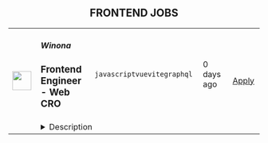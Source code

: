 <div align="center"><h2>FRONTEND JOBS</h2></div><table><tr>
                <td width="100" height="100" rowspan="2">
                    <img src="https://yt3.googleusercontent.com/k45HnnNMWgPv-xF3D-u2ThxmesDOeU0p02rNJpbRWLes2Z18WpkLgXEE7XuBLkkzN_38AFnp3A=s160-c-k-c0x00ffffff-no-rj" width="38px" height="auto">
                </td>
                <td width="300">
                    <h5>Winona</h5>
                    <h3>Frontend Engineer - Web CRO</h3>
                </td>
                <td width="300">
                    <code>javascript</code><code>vue</code><code>vite</code><code>graphql</code>
                </td>
                <td width="200">
                <text>0 days ago</text>
                </td>
                <td width="100" rowspan="2">
                <a href="https://www.realworkfromanywhere.com/jobs/frontend-engineer-web-cro-winona-2060" align="right" target="_blank">Apply</a>
                </td>
            </tr>
            <tr>
                <td colspan="3">
                <details><summary>Description</summary>
                <p style="min-height:1.5em"><strong>About Winona:</strong></p><p style="min-height:1.5em"><a target="_blank" rel="noopener noreferrer nofollow" href="https://bywinona.com">Winona</a> is one of the leading telemedicine companies providing HRT for women in menopause. We’ve built all of our technology in house including an EHR, patient care admin system, patient portal, website, marketing technology etc. Winona has two compounding pharmacies and a team of in house physicians providing world-class care via a fully vertically integrated business model.</p><p style="min-height:1.5em"></p><p style="min-height:1.5em"><strong>About the Role:</strong></p><p style="min-height:1.5em">As a <strong>Frontend Engineer III - Web CRO</strong>, you will be a key contributor to our team, leveraging your specialized skills, theories, concepts, principles, and methods to develop and maintain complex, user-facing web applications. You will be instrumental in driving our Conversion Rate Optimization (CRO) initiatives by building and implementing robust, high-performing frontend components. This role requires significant independence in handling assignments with complex aspects, with your work reviewed for its soundness and strategic impact.</p><p style="min-height:1.5em"></p><p style="min-height:1.5em"><strong>Seniority Level:</strong> Junior-Mid Level</p><p style="min-height:1.5em"></p><p style="min-height:1.5em"><strong>Responsibilities:</strong></p><ul style="min-height:1.5em"><li><p style="min-height:1.5em">Design, develop, and maintain complex user-facing web applications using modern frontend technologies.</p></li><li><p style="min-height:1.5em">Lead the development of frontend components specifically for Conversion Rate Optimization (CRO) experiments, ensuring precise implementation of tracking and analytics.</p></li><li><p style="min-height:1.5em">Utilize CRO tools such as Optimizely in conjunction with complex frontend systems to build and deploy A/B tests and other experimental components.</p></li><li><p style="min-height:1.5em">Create and maintain advanced reusable frontend components and libraries, promoting efficiency and consistency across our applications.</p></li><li><p style="min-height:1.5em">Ensure the high performance, responsiveness, and scalability of web applications across various devices and browsers.</p></li><li><p style="min-height:1.5em">Champion responsive design principles and implement best practices in CSS architecture.</p></li><li><p style="min-height:1.5em">Actively research, evaluate, and introduce new frontend technologies, tools, and best practices to enhance our development processes and product capabilities.</p></li><li><p style="min-height:1.5em">Mentor junior engineers and promote best practices across engineering teams.</p></li><li><p style="min-height:1.5em">Collaborate effectively with cross-functional teams to deliver integrated and high-quality solutions.</p></li><li><p style="min-height:1.5em">Contribute to code reviews, ensuring code quality, maintainability, and adherence to established standards.</p></li></ul><p style="min-height:1.5em"></p><p style="min-height:1.5em"><strong>Qualifications:</strong></p><ul style="min-height:1.5em"><li><p style="min-height:1.5em">5+ years of professional experience in developing and maintaining complex, user-facing web applications.</p></li><li><p style="min-height:1.5em">Expert-level proficiency in HTML5, CSS3, and JavaScript (ES6+).</p></li><li><p style="min-height:1.5em">Strong proficiency in Vue.js (versions 2 and 3) and Nuxt 3.</p></li><li><p style="min-height:1.5em">Excellent understanding of developing reusable frontend components in large software systems.</p></li><li><p style="min-height:1.5em">Proven experience in developing front-end components for Conversion Rate Optimization (CRO) experiments, with a strong emphasis on implementing accurate tracking and analytics.</p></li><li><p style="min-height:1.5em">Demonstrated experience using CRO tools like Optimizely in combination with complex frontend systems to create testable frontend components.</p></li><li><p style="min-height:1.5em">Advanced understanding of responsive design principles and extensive experience with CSS preprocessors/frameworks.</p></li><li><p style="min-height:1.5em">Demonstrated ability to ensure high performance and responsiveness of web applications.</p></li><li><p style="min-height:1.5em">Proven ability to introduce new technologies and practices to improve frontend development workflows and outcomes.</p></li><li><p style="min-height:1.5em">Experience in mentoring junior engineers and actively contributing to their professional development.</p></li><li><p style="min-height:1.5em">Excellent analytical and problem-solving skills to identify and resolve complex issues in the frontend codebase.</p></li><li><p style="min-height:1.5em">Proficiency in Git for version control.</p></li><li><p style="min-height:1.5em">Experience with frontend build tools and package managers (e.g., Vite, Webpack, npm, Yarn).</p></li><li><p style="min-height:1.5em">Familiarity with RESTful and GraphQL APIs and integrating frontend interfaces with backend services.</p></li><li><p style="min-height:1.5em">Solid understanding of UX/UI principles and best practices.</p></li><li><p style="min-height:1.5em">Knowledge of performance testing and debugging practices.</p></li><li><p style="min-height:1.5em">Strong communication and collaboration skills to work effectively with cross-functional teams.</p></li></ul><p style="min-height:1.5em"></p><p style="min-height:1.5em"><strong>What’s in it for you?</strong></p><p style="min-height:1.5em">As a full-time member of our team, you’ll enjoy:</p><ul style="min-height:1.5em"><li><p style="min-height:1.5em">Flexible hours, work wherever you choose</p></li><li><p style="min-height:1.5em">Unlimited Paid Time off.</p></li><li><p style="min-height:1.5em">Paid non-working holidays per country of residence.</p></li><li><p style="min-height:1.5em">Pro-rated 13th-month bonus in select regions.</p></li><li><p style="min-height:1.5em">Referral bonuses.</p></li><li><p style="min-height:1.5em">Financial support for online courses.</p></li><li><p style="min-height:1.5em">Fun and casual work environment.</p></li><li><p style="min-height:1.5em">Employee engagement activities and virtual gatherings.</p></li><li><p style="min-height:1.5em">We are a diverse, global team! 🌍</p></li></ul><p style="min-height:1.5em"></p><p style="min-height:1.5em"><em><strong>Equal Employment Opportunity</strong></em></p><p style="min-height:1.5em"><em>Winona provides equal employment opportunities to all qualified individuals without regard to race, color, religion, sex, gender identity, sexual orientation, pregnancy, age, national origin, physical or mental disability, military or veteran status, genetic information, or any other protected classification. Equal employment opportunity extends to all aspects of employment including, but not limited to, recruitment, hiring, training, promotion, demotion, transfer, leaves of absence, and termination. Winona takes allegations of discrimination, harassment, and retaliation seriously and will promptly investigate such behaviors.</em></p>
                </details>
                </td>
            </tr></table>